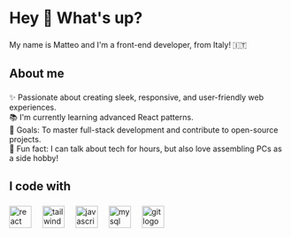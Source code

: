 <h1 align="left">Hey 👋 What's up?</h1>

###

<p align="left">My name is Matteo and I'm a front-end developer, from Italy! 🇮🇹</p>

###

<h2 align="left">About me</h2>

###

<p align="left">✨ Passionate about creating sleek, responsive, and user-friendly web experiences.<br>📚 I'm currently learning advanced React patterns.<br>🎯 Goals: To master full-stack development and contribute to open-source projects.<br>🎲 Fun fact: I can talk about tech for hours, but also love assembling PCs as a side hobby!</p>

###

<h2 align="left">I code with</h2>

###

<div align="left">
  <img src="https://cdn.jsdelivr.net/gh/devicons/devicon/icons/react/react-original.svg" height="40" alt="react logo"  />
  <img width="12" />
  <img src="https://cdn.simpleicons.org/tailwindcss/06B6D4" height="40" alt="tailwindcss logo"  />
  <img width="12" />
  <img src="https://cdn.jsdelivr.net/gh/devicons/devicon/icons/javascript/javascript-original.svg" height="40" alt="javascript logo"  />
  <img width="12" />
  <img src="https://cdn.jsdelivr.net/gh/devicons/devicon/icons/mysql/mysql-original.svg" height="40" alt="mysql logo"  />
  <img width="12" />
  <img src="https://cdn.jsdelivr.net/gh/devicons/devicon/icons/git/git-original.svg" height="40" alt="git logo"  />
</div>

###
